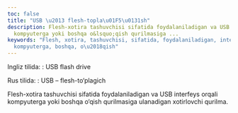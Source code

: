 ```yaml
---
toc: false
title: "USB \u2013 flesh-topla\u01F5\u0131sh"
description: Flesh-xotira tashuvchisi sifatida foydalaniladigan va USB interfeys orqali
  kompyuterga yoki boshqa o&lsquo;qish qurilmasiga ...
keywords: "Flesh, xotira, tashuvchisi, sifatida, foydalaniladigan, interfeys, orqali,
  kompyuterga, boshqa, o\u2018qish"
---
```


Ingliz tilida:
:   USB flash drive

Rus tilida:
:   USB – flesh-to‘plagich

Flesh-xotira tashuvchisi sifatida foydalaniladigan va USB interfeys orqali kompyuterga yoki boshqa o‘qish qurilmasiga ulanadigan xotirlovchi qurilma.